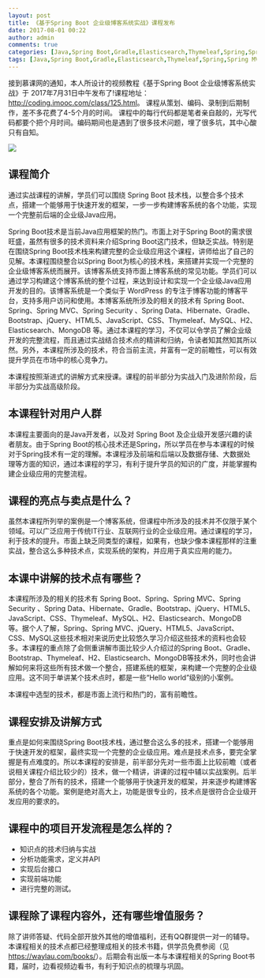 ```yaml
---
layout: post
title: 《基于Spring Boot 企业级博客系统实战》课程发布
date: 2017-08-01 00:22
author: admin
comments: true
categories: [Java,Spring Boot,Gradle,Elasticsearch,Thymeleaf,Spring,Spring MVC,Spring Security,Hiberate,MySQL,H2,Bootstrap,jQuery,HTML5,JavaScript,CSS,NewStarBlog]
tags: [Java,Spring Boot,Gradle,Elasticsearch,Thymeleaf,Spring,Spring MVC,Spring Security,Hiberate,MySQL,H2,Bootstrap,jQuery,HTML5,JavaScript,CSS,NewStarBlog]
---
```


接到慕课网的通知，本人所设计的视频教程《基于Spring Boot 企业级博客系统实战》于 2017年7月31日中午发布了!课程地址：<http://coding.imooc.com/class/125.html>。
课程从策划、编码、录制到后期制作，差不多花费了4-5个月的时间。 课程中的每行代码都是笔者亲自敲的，光写代码都要个把个月时间。编码期间也是遇到了很多技术问题，埋了很多坑，其中心酸只有自知。

<!-- more -->

![](../images/post/20170801-spring-boot-blog.jpg)

## 课程简介

通过实战课程的讲解，学员们可以围绕 Spring Boot 技术栈，以整合多个技术点，搭建一个能够用于快速开发的框架，一步一步构建博客系统的各个功能，实现一个完整前后端的企业级Java应用。

Spring Boot技术是当前Java应用框架的热门。市面上对于Spring Boot的需求很旺盛，虽然有很多的技术资料来介绍Spring Boot这门技术，但缺乏实战。特别是在围绕Spring Boot技术栈来构建完整的企业级应用这个课程，讲师给出了自己的见解。本课程围绕整合以Spring Boot为核心的技术栈，来搭建并实现一个完整的企业级博客系统而展开。该博客系统支持市面上博客系统的常见功能。学员们可以通过学习构建这个博客系统的整个过程，来达到设计和实现一个企业级Java应用开发的目的。该博客系统是一个类似于 WordPress 的专注于博客功能的博客平台，支持多用户访问和使用。本博客系统所涉及的相关的技术有 Spring Boot、Spring、Spring MVC、Spring Security 、Spring Data、Hibernate、Gradle、Bootstrap、jQuery、HTML5、JavaScript、CSS、Thymeleaf、MySQL、H2、Elasticsearch、MongoDB 等。通过本课程的学习，不仅可以令学员了解企业级开发的完整流程，而且通过实战结合技术点的精讲和归纳，令读者知其然知其所以然。另外，本课程所涉及的技术，符合当前主流，并富有一定的前瞻性，可以有效提升学员在市场中的核心竞争力。


本课程按照渐进式的讲解方式来授课。课程的前半部分为实战入门及进阶阶段，后半部分为实战高级阶段。

## 本课程针对用户人群

本课程主要面向的是Java开发者，以及对 Spring Boot 及企业级开发感兴趣的读者朋友。由于Spring Boot的核心技术还是Spring，所以学员在参与本课程的时候对于Spring技术有一定的理解。本课程涉及前端和后端以及数据存储、大数据处理等方面的知识，通过本课程的学习，有利于提升学员的知识的广度，并能掌握构建企业级应用的完整流程。


## 课程的亮点与卖点是什么？

虽然本课程所列举的案例是一个博客系统，但课程中所涉及的技术并不仅限于某个领域。可以广泛应用于传统IT行业、互联网行业的企业级应用。通过课程的学习，利于技术的提升。市面上缺乏同类型的课程，如果有，也缺少像本课程那样的注重实战，整合这么多种技术点，实现系统的架构，并应用于真实应用的能力。


## 本课中讲解的技术点有哪些？

本课程所涉及的相关的技术有 Spring Boot、Spring、Spring MVC、Spring Security 、Spring Data、Hibernate、Gradle、Bootstrap、jQuery、HTML5、JavaScript、CSS、Thymeleaf、MySQL、H2、Elasticsearch、MongoDB 等。据个人了解，Spring、Spring MVC、jQuery、HTML5、JavaScript、CSS、MySQL这些技术相对来说历史比较悠久学习介绍这些技术的资料也会较多。本课程的重点除了会侧重讲解市面比较少人介绍过的Spring Boot、Gradle、Bootstrap、Thymeleaf、H2、Elasticsearch、MongoDB等技术外，同时也会讲解如何来将这些所有技术做一个整合，搭建系统的框架，来构建一个完整的企业级应用。这不同于单讲某个技术点时，都是一些“Hello world”级别的小案例。 

本课程中选型的技术，都是市面上流行和热门的，富有前瞻性。

## 课程安排及讲解方式 

重点是如何来围绕Spring Boot技术栈，通过整合这么多的技术，搭建一个能够用于快速开发的框架，最终实现一个完整的企业级应用。难点是技术点多，要完全掌握是有点难度的。所以本课程的安排是，前半部分先对一些市面上比较前瞻（或者说相关课程介绍比较少的）技术，做一个精讲，讲课的过程中辅以实战案例。后半部分，整合了所有的技术，搭建一个能够用于快速开发的框架，并来逐步构建博客系统的各个功能。案例是绝对高大上，功能是很专业的，技术点是很符合企业级开发应用的要求的。

## 课程中的项目开发流程是怎么样的？


* 知识点的技术归纳与实战
* 分析功能需求，定义并API
* 实现后台接口
* 实现前端功能
* 进行完整的测试。

## 课程除了课程内容外，还有哪些增值服务？

除了讲师答疑、代码全部开放外其他的增值福利，还有QQ群提供一对一的辅导。本课程相关的技术点都已经整理成相关的技术书籍，供学员免费参阅（见<https://waylau.com/books/>）。后期会有出版一本与本课程相关的Spring Boot书籍，届时，边看视频边看书，有利于知识点的梳理与巩固。












